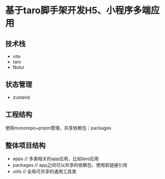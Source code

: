 # 基于taro脚手架开发H5、小程序多端应用

## 技术栈
- vite
- taro
- Nutui

## 状态管理
- zustand

## 工程结构
使用monorepo+pnpm管理，共享依赖包：packages

## 整体项目结构
- apps // 多类相关的app应用，比如taro应用
- packages // app之间可以共享的依赖包，使用软链接引用
- utils // 全局可共享的通用工具类
